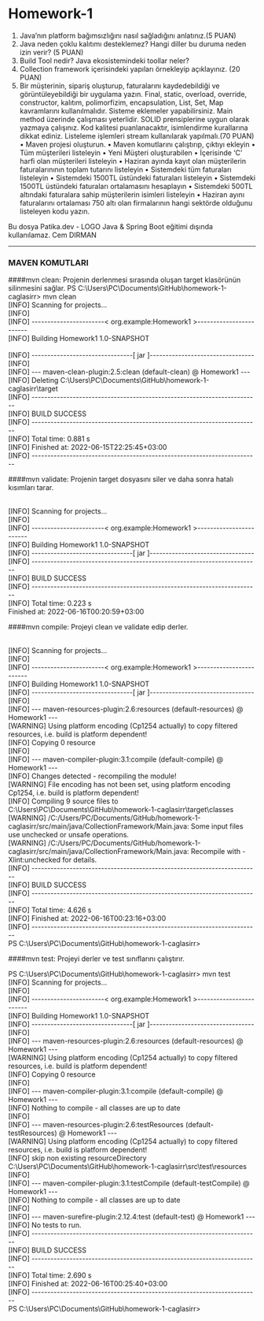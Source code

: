 # Homework-1

1. Java’nın platform bağımsızlığını nasıl sağladığını anlatınız.(5 PUAN)
2. Java neden çoklu kalıtımı desteklemez? Hangi diller bu duruma neden izin verir? (5 PUAN)
3. Build Tool nedir? Java ekosistemindeki toollar neler?
4. Collection framework içerisindeki
yapıları örnekleyip açıklayınız. (20 PUAN)
5. Bir müşterinin, sipariş oluşturup, faturalarını kaydedebildiği ve görüntüleyebildiği bir uygulama
yazın. Final, static, overload, override, constructor, kalıtım, polimorfizim, encapsulation, List, Set,
Map kavramlarını kullanılmalıdır. Sisteme eklemeler yapabilirsiniz. Main method üzerinde
çalışması yeterlidir. SOLID prensiplerine uygun olarak yazmaya çalışınız. Kod kalitesi
puanlanacaktır, isimlendirme kurallarına dikkat ediniz. Listeleme işlemleri stream kullanılarak
yapılmalı.(70 PUAN)
• Maven projesi oluşturun.
• Maven komutlarını çalıştırıp, çıktıyı ekleyin
• Tüm müşterileri listeleyin
• Yeni Müşteri oluşturabilen
• İçerisinde ‘C’ harfi olan müşterileri listeleyin
• Haziran ayında kayıt olan müşterilerin faturalarınının toplam tutarını listeleyin
• Sistemdeki tüm faturaları listeleyin
• Sistemdeki 1500TL üstündeki faturaları listeleyin
• Sistemdeki 1500TL üstündeki faturaları ortalamasını hesaplayın
• Sistemdeki 500TL altındaki faturalara sahip müşterilerin isimleri listeleyin
• Haziran ayını faturalarını ortalaması 750 altı olan firmalarının hangi sektörde olduğunu listeleyen
kodu yazın.

Bu dosya Patika.dev - LOGO Java & Spring Boot eğitimi dışında kullanılamaz.
Cem DIRMAN
***
### MAVEN KOMUTLARI

####mvn clean: Projenin derlenmesi sırasında oluşan target klasörünün silinmesini sağlar.
PS C:\Users\PC\Documents\GitHub\homework-1-caglasirr> mvn clean 
<br>[INFO] Scanning for projects...
<br>[INFO]
<br>[INFO] -----------------------< org.example:Homework1 >------------------------
<br>[INFO] Building Homework1 1.0-SNAPSHOT                                         
<br>[INFO] --------------------------------[ jar ]---------------------------------
<br>[INFO]
<br>[INFO] --- maven-clean-plugin:2.5:clean (default-clean) @ Homework1 ---
<br>[INFO] Deleting C:\Users\PC\Documents\GitHub\homework-1-caglasirr\target
<br>[INFO] ------------------------------------------------------------------------
<br>[INFO] BUILD SUCCESS
<br>[INFO] ------------------------------------------------------------------------
<br>[INFO] Total time:  0.881 s
<br>[INFO] Finished at: 2022-06-15T22:25:45+03:00
<br>[INFO] ------------------------------------------------------------------------

####mvn validate: Projenin target dosyasını siler ve daha sonra hatalı kısımları tarar.

<br>[INFO] Scanning for projects...
<br>[INFO]
<br>[INFO] -----------------------< org.example:Homework1 >------------------------
<br>[INFO] Building Homework1 1.0-SNAPSHOT
<br>[INFO] --------------------------------[ jar ]---------------------------------
<br>[INFO] ------------------------------------------------------------------------
<br>[INFO] BUILD SUCCESS
<br>[INFO] ------------------------------------------------------------------------
<br>[INFO] Total time:  0.223 s
<br><INFO> Finished at: 2022-06-16T00:20:59+03:00

####mvn compile: Projeyi clean ve validate edip derler.

<br>[INFO] Scanning for projects...
<br>[INFO]
<br>[INFO] -----------------------< org.example:Homework1 >------------------------
<br>[INFO] Building Homework1 1.0-SNAPSHOT
<br>[INFO] --------------------------------[ jar ]---------------------------------
<br>[INFO]
<br>[INFO] --- maven-resources-plugin:2.6:resources (default-resources) @ Homework1 ---
<br>[WARNING] Using platform encoding (Cp1254 actually) to copy filtered resources, i.e. build is platform dependent!
<br>[INFO] Copying 0 resource
<br>[INFO]
<br>[INFO] --- maven-compiler-plugin:3.1:compile (default-compile) @ Homework1 ---
<br>[INFO] Changes detected - recompiling the module!
<br>[WARNING] File encoding has not been set, using platform encoding Cp1254, i.e. build is platform dependent!
<br>[INFO] Compiling 9 source files to C:\Users\PC\Documents\GitHub\homework-1-caglasirr\target\classes
<br>[WARNING] /C:/Users/PC/Documents/GitHub/homework-1-caglasirr/src/main/java/CollectionFramework/Main.java: Some input files use unchecked or unsafe operations.
<br>[WARNING] /C:/Users/PC/Documents/GitHub/homework-1-caglasirr/src/main/java/CollectionFramework/Main.java: Recompile with -Xlint:unchecked for details.
<br>[INFO] ------------------------------------------------------------------------
<br>[INFO] BUILD SUCCESS
<br>[INFO] ------------------------------------------------------------------------
<br>[INFO] Total time:  4.626 s
<br>[INFO] Finished at: 2022-06-16T00:23:16+03:00
<br>[INFO] ------------------------------------------------------------------------
<br>PS C:\Users\PC\Documents\GitHub\homework-1-caglasirr>

####mvn test: Projeyi derler ve test sınıflarını çalıştırır.

PS C:\Users\PC\Documents\GitHub\homework-1-caglasirr> mvn test
<br>[INFO] Scanning for projects...
<br>[INFO]
<br>[INFO] -----------------------< org.example:Homework1 >------------------------
<br>[INFO] Building Homework1 1.0-SNAPSHOT
<br>[INFO] --------------------------------[ jar ]---------------------------------
<br>[INFO]
<br>[INFO] --- maven-resources-plugin:2.6:resources (default-resources) @ Homework1 ---
<br>[WARNING] Using platform encoding (Cp1254 actually) to copy filtered resources, i.e. build is platform dependent!
<br>[INFO] Copying 0 resource
<br>[INFO]
<br>[INFO] --- maven-compiler-plugin:3.1:compile (default-compile) @ Homework1 ---
<br>[INFO] Nothing to compile - all classes are up to date
<br>[INFO]
<br>[INFO] --- maven-resources-plugin:2.6:testResources (default-testResources) @ Homework1 ---
<br>[WARNING] Using platform encoding (Cp1254 actually) to copy filtered resources, i.e. build is platform dependent!
<br>[INFO] skip non existing resourceDirectory C:\Users\PC\Documents\GitHub\homework-1-caglasirr\src\test\resources
<br>[INFO]
<br>[INFO] --- maven-compiler-plugin:3.1:testCompile (default-testCompile) @ Homework1 ---
<br>[INFO] Nothing to compile - all classes are up to date
<br>[INFO]
<br>[INFO] --- maven-surefire-plugin:2.12.4:test (default-test) @ Homework1 ---
<br>[INFO] No tests to run.
<br>[INFO] ------------------------------------------------------------------------
<br>[INFO] BUILD SUCCESS
<br>[INFO] ------------------------------------------------------------------------
<br>[INFO] Total time:  2.690 s
<br>[INFO] Finished at: 2022-06-16T00:25:40+03:00
<br>[INFO] ------------------------------------------------------------------------
<br>PS C:\Users\PC\Documents\GitHub\homework-1-caglasirr> 


